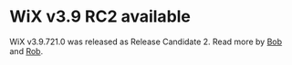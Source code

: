 # WiX v3.9 RC2 available

WiX v3.9.721.0 was released as Release Candidate 2. Read more by <a href="http://www.joyofsetup.com/2014/07/22/wix-v3-9-release-candidate-2/">Bob</a> and <a href="http://robmensching.com/blog/posts/2014/7/22/wix-v3.9-release-candidate-2/">Rob</a>.
